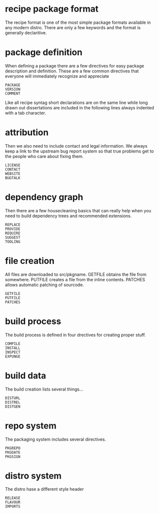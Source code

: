 # recipe package format

The recipe format is one of the most simple package formats available
in any modern distro. There are only a few keywords and the format is
generally declaritive.

# package definition

When defining a package there are a few directives for easy package
description and definition. These are a few common directives that
everyone will immediately recognize and appreciate  

	PACKAGE
	VERSION
	COMMENT

Like all recipe syntag short declarations are on the same line while
long drawn out dissertations are included in the following lines always
indented with a tab character.

# attribution	

Then we also need to include contact and legal information. We always
keep a link to the upstream bug report system so that true problems get
to the people who care about fixing them.

	LICENSE
	CONTACT
	WEBSITE
	BUGTALK

# dependency graph
Then there are a few housecleaning basics that can really help when you
need to build dependency trees and recommended extensions.

	REPLACE
	PROVIDE
	REQUIRE
	SUGGEST
	TOOLING

# file creation

All files are downloaded to src/pkgname. GETFILE obtains the file from
somewhere. PUTFILE creates a file from the inline contents. PATCHES
allows automatic patching of sourcode. 

	GETFILE
	PUTFILE
	PATCHES 

# build process

The build process is defined in four drectives for creating proper stuff.

	COMPILE
	INSTALL 
	INSPECT
	EXPUNGE

# build data

The build creation lists several things...

	DISTURL
	DISTREL
	DISTGEN
	
# repo system

The packaging system includes several directives.

	PKGREPO 
	PKGDATE 
	PKGSIGN  

# distro system

The distro hase a different style header

	RELEASE
	FLAVOUR
	IMPORTS 


